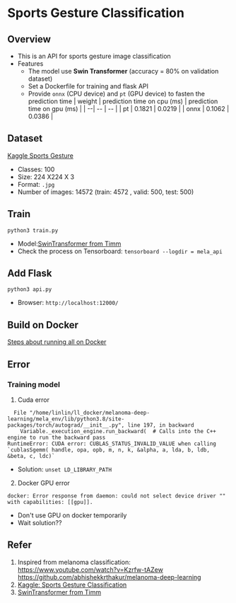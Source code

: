 # Sports Gesture Classification

## Overview 
- This is an API for sports gesture image classification
- Features
  - The model use **Swin Transformer** (accuracy = 80% on validation dataset)
  - Set a Dockerfile for training and flask API
  - Provide `onnx` (CPU device) and `pt` (GPU device) to fasten the prediction time 
    | weight | prediction time on cpu (ms) | prediction time on gpu (ms) |
    | --| -- | -- |
    | pt | 0.1821 | 0.0219 |
    | onnx | 0.1062 | 0.0386 |

## Dataset 
[Kaggle Sports Gesture](https://www.kaggle.com/datasets/gpiosenka/sports-classification)
- Classes: 100
- Size: 224 X224 X 3
- Format: `.jpg` 
- Number of images: 14572 (train: 4572 , valid: 500, test: 500)

## Train
```
python3 train.py
```
- Model:[SwinTransformer from Timm](https://www.kaggle.com/code/pkbpkb0055/99-2-classification-using-swin-transformer)
- Check the process on Tensorboard: `tensorboard --logdir = mela_api`

## Add Flask
```
python3 api.py
```
- Browser: `http://localhost:12000/`


## Build on Docker 
[Steps about running all on Docker](attached/Build_docker_image.md)


## Error 
### Training model
1. Cuda error 
```
  File "/home/linlin/ll_docker/melanoma-deep-learning/mela_env/lib/python3.8/site-packages/torch/autograd/__init__.py", line 197, in backward
    Variable._execution_engine.run_backward(  # Calls into the C++ engine to run the backward pass
RuntimeError: CUDA error: CUBLAS_STATUS_INVALID_VALUE when calling `cublasSgemm( handle, opa, opb, m, n, k, &alpha, a, lda, b, ldb, &beta, c, ldc)`
```
- Solution: `unset LD_LIBRARY_PATH`

2. Docker GPU error
```
docker: Error response from daemon: could not select device driver "" with capabilities: [[gpu]].
```
- Don't use GPU on docker temporarily
- Wait solution?? 



## Refer
1. Inspired from melanoma classification: https://www.youtube.com/watch?v=Kzrfw-tAZew
https://github.com/abhishekkrthakur/melanoma-deep-learning
2. [Kaggle: Sports Gesture Classification](https://www.kaggle.com/datasets/gpiosenka/sports-classification)
3. [SwinTransformer from Timm](https://www.kaggle.com/code/pkbpkb0055/99-2-classification-using-swin-transformer)